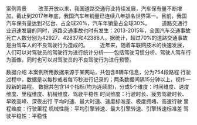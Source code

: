 案例背景
  改革开放以来，我国道路交通行业持续发展，汽车保有量不断增加。截止到2017年年底，我国汽车年销量已连续八年排名世界第一。目前，我国汽车保有量达到2亿台、占全球20%，汽车年销量占全球30%。
  道路交通行业迅速发展的同时，道路交通事故也时有发生：2013-2015年，全国汽车交通事故死亡人数分别为42927、42837和42388人。据统计，超过70%的道路交通事故是由驾车人的不良驾驶行为造成的。
  近年来，随着车联网技术的快速发展，人们可以对驾驶员的驾驶行为进行统计分析——包括驾驶习惯分析、驾驶人驾车行为画像，同时也可以对驾驶员的不良驾驶行为进行预警。

数据介绍
本案例所用数据来源于某网站，共包含8辆车信息，分为754段路程
行驶过程中，数据是以每秒戒者每15秒进行记录的；两条数据间隔15分钟以上，视作一段新的路程。
数据共包含14个指标(均为连续型)，分成5个维度：时间维度、速度维度、里程维度、机械维度、驾驶平稳性
时间维度：行驶时长、疲劳驾驶时长、早晚高峰、深夜出行
平均时速、最大时速、速度标准差、极度拥堵、高速行驶
里程维度：行驶里程
机械性能：平均引擎转速、最大引擎转速、引擎转速标准差
驾驶平稳性：平稳性